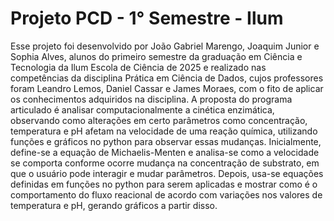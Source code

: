 # Projeto PCD - 1° Semestre - Ilum
Esse projeto foi desenvolvido por João Gabriel Marengo, Joaquim Junior e Sophia Alves, alunos do primeiro semestre da graduação em Ciência e Tecnologia da Ilum Escola de Ciência de 2025 e realizado nas competências da disciplina Prática em Ciência de Dados, cujos professores foram Leandro Lemos, Daniel Cassar e James Moraes, com o fito de aplicar os conhecimentos adquiridos na disciplina. A proposta do programa articulado é analisar computacionalmente a cinética enzimática, observando como alterações em certo parâmetros como concentração, temperatura e pH afetam na velocidade de uma reação química, utilizando funções e gráficos no python para observar essas mudanças. Inicialmente, define-se a equação de Michaelis-Menten e analisa-se como a velocidade se comporta conforme ocorre mudança na concentração de substrato, em que o usuário pode interagir e mudar parâmetros. Depois, usa-se equações definidas em funções no python para serem aplicadas e mostrar como é o comportamento do fluxo reacional de acordo com variações nos valores de temperatura e pH, gerando gráficos a partir disso.     


